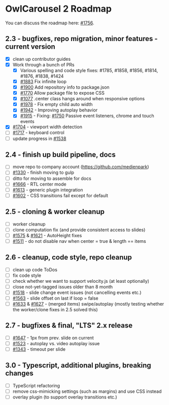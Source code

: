 # OwlCarousel 2 Roadmap

You can discuss the roadmap here: [#1756](https://github.com/OwlCarousel2/OwlCarousel2/issues/1756).

## 2.3 - bugfixes, repo migration, minor features - current version

- [x] clean up contributor guides
- [x] Work through a bunch of PRs
    - [x] Various spelling and code style fixes: #1785, #1858, #1856, #1814, #1876, #1838, #1424
    - [x] [#1883](https://github.com/OwlCarousel2/OwlCarousel2/pull/1883) Fix infinite loop
    - [x] [#1900](https://github.com/OwlCarousel2/OwlCarousel2/pull/1900) Add repository info to package.json
    - [x] [#1770](https://github.com/OwlCarousel2/OwlCarousel2/pull/1770) Allow package file to expose CSS
    - [x] [#1077](https://github.com/OwlCarousel2/OwlCarousel2/pull/1077) .center class hangs around when responsive
      options
    - [x] [#1978](https://github.com/OwlCarousel2/OwlCarousel2/pull/1978) - Fix empty child auto width
    - [x] [#1942](https://github.com/OwlCarousel2/OwlCarousel2/pull/1942) - Improving autoplay behavior
    - [x] [#1915](https://github.com/OwlCarousel2/OwlCarousel2/pull/1915) -
      Fixing: [#1750](https://github.com/OwlCarousel2/OwlCarousel2/issues/1750) Passive event listeners, chrome and
      touch events
- [x] [#1704](https://github.com/OwlCarousel2/OwlCarousel2/issues/1704) - viewport width detection
- [ ] [#1717](https://github.com/OwlCarousel2/OwlCarousel2/issues/1717) - keyboard control
- [ ] update progress in [#1538](https://github.com/OwlCarousel2/OwlCarousel2/issues/1538)

## 2.4 - finish up build pipeline, docs

- [ ] move repo to company account (https://github.com/medienpark)
- [ ] [#1330](https://github.com/OwlCarousel2/OwlCarousel2/issues/1330) - finish moving to gulp
- [ ] ditto for moving to assemble for docs
- [ ] [#1666](https://github.com/OwlCarousel2/OwlCarousel2/issues/1666) - RTL center mode
- [ ] [#1613](https://github.com/OwlCarousel2/OwlCarousel2/issues/1613) - generic plugin integration
- [ ] [#1602](https://github.com/OwlCarousel2/OwlCarousel2/issues/1602) - CSS transitions fail except for default

## 2.5 - cloning & worker cleanup

- [ ] worker cleanup
- [ ] clone computation fix (and provide consistent access to slides)
- [ ] [#1575](https://github.com/OwlCarousel2/OwlCarousel2/issues/1575)
  & [#1621](https://github.com/OwlCarousel2/OwlCarousel2/issues/1621) - AutoHeight fixes
- [ ] [#1511](https://github.com/OwlCarousel2/OwlCarousel2/issues/1511) - do not disable nav when center = true & length
  == items

## 2.6 - cleanup, code style, repo cleanup

- [ ] clean up code ToDos
- [ ] fix code style
- [ ] check whether we want to support velocity.js (at least optionally)
- [ ] close not-yet-tagged issues older than 8 month
- [ ] [#1518](https://github.com/OwlCarousel2/OwlCarousel2/issues/1518) - slide change event issues (not cancelling
  events etc.)
- [ ] [#1563](https://github.com/OwlCarousel2/OwlCarousel2/issues/1563) - slide offset on last if loop = false
- [ ] [#1633](https://github.com/OwlCarousel2/OwlCarousel2/issues/1633)
  & [#1627](https://github.com/OwlCarousel2/OwlCarousel2/issues/1627) - (merged items) swipe/autoplay (mostly testing
  whether the worker/clone fixes in 2.5 solved this)

## 2.7 - bugfixes & final, "LTS" 2.x release

- [ ] [#1647](https://github.com/OwlCarousel2/OwlCarousel2/issues/1647) - 1px from prev. slide on current
- [ ] [#1523](https://github.com/OwlCarousel2/OwlCarousel2/issues/1523) - autoplay vs. video autoplay issue
- [ ] [#1343](https://github.com/OwlCarousel2/OwlCarousel2/issues/1343) - timeout per slide

## 3.0 - Typescript, additional plugins, breaking changes

- [ ] TypeScript refactoring
- [ ] remove css-mimicking settings (such as margins) and use CSS instead
- [ ] overlay plugin (to support overlay transitions etc.)
